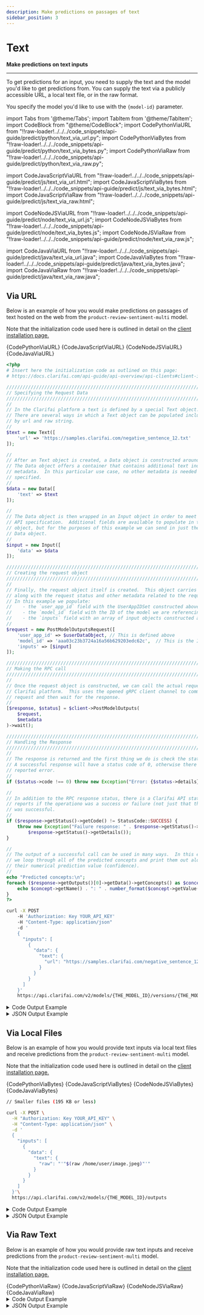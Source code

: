 ```yaml
---
description: Make predictions on passages of text
sidebar_position: 3
---
```


# Text

**Make predictions on text inputs**
<hr />

To get predictions for an input, you need to supply the text and the model you'd like to get predictions from. You can supply the text via a publicly accessible URL, a local text file, or in the raw format. 

You specify the model you'd like to use with the `{model-id}` parameter.

import Tabs from '@theme/Tabs';
import TabItem from '@theme/TabItem';
import CodeBlock from "@theme/CodeBlock";
import CodePythonViaURL from "!!raw-loader!../../../code_snippets/api-guide/predict/python/text_via_url.py";
import CodePythonViaBytes from "!!raw-loader!../../../code_snippets/api-guide/predict/python/text_via_bytes.py";
import CodePythonViaRaw from "!!raw-loader!../../../code_snippets/api-guide/predict/python/text_via_raw.py";

import CodeJavaScriptViaURL from "!!raw-loader!../../../code_snippets/api-guide/predict/js/text_via_url.html";
import CodeJavaScriptViaBytes from "!!raw-loader!../../../code_snippets/api-guide/predict/js/text_via_bytes.html";
import CodeJavaScriptViaRaw from "!!raw-loader!../../../code_snippets/api-guide/predict/js/text_via_raw.html";

import CodeNodeJSViaURL from "!!raw-loader!../../../code_snippets/api-guide/predict/node/text_via_url.js";
import CodeNodeJSViaBytes from "!!raw-loader!../../../code_snippets/api-guide/predict/node/text_via_bytes.js";
import CodeNodeJSViaRaw from "!!raw-loader!../../../code_snippets/api-guide/predict/node/text_via_raw.js";

import CodeJavaViaURL from "!!raw-loader!../../../code_snippets/api-guide/predict/java/text_via_url.java";
import CodeJavaViaBytes from "!!raw-loader!../../../code_snippets/api-guide/predict/java/text_via_bytes.java";
import CodeJavaViaRaw from "!!raw-loader!../../../code_snippets/api-guide/predict/java/text_via_raw.java";

## Via URL 

Below is an example of how you would make predictions on passages of text hosted on the web from the `product-review-sentiment-multi` model. 

Note that the initialization code used here is outlined in detail on the [client installation page.](https://docs.clarifai.com/api-guide/api-overview/api-clients/#client-installation-instructions)

<Tabs>
<TabItem value="python" label="Python">
    <CodeBlock className="language-python">{CodePythonViaURL}</CodeBlock>
</TabItem>

<TabItem value="js_rest" label="JavaScript (REST)">
   <CodeBlock className="language-javascript">{CodeJavaScriptViaURL}</CodeBlock>
</TabItem>

<TabItem value="nodejs" label="NodeJS">
   <CodeBlock className="language-javascript">{CodeNodeJSViaURL}</CodeBlock>
</TabItem>

<TabItem value="java" label="Java">
   <CodeBlock className="language-java">{CodeJavaViaURL}</CodeBlock>
</TabItem>

<TabItem value="php" label="PHP">

```php
<?php
# Insert here the initialization code as outlined on this page:
# https://docs.clarifai.com/api-guide/api-overview/api-clients#client-installation-instructions

///////////////////////////////////////////////////////////////////////////////
// Specifying the Request Data
///////////////////////////////////////////////////////////////////////////////
//
// In the Clarifai platform a text is defined by a special Text object.
// There are several ways in which a Text object can be populated including
// by url and raw string.
//
$text = new Text([
    'url' => 'https://samples.clarifai.com/negative_sentence_12.txt'
]);

//
// After an Text object is created, a Data object is constructed around it.
// The Data object offers a container that contains additional text independent
// metadata.  In this particular use case, no other metadata is needed to be
// specified.
//
$data = new Data([
    'text' => $text
]);

//
// The Data object is then wrapped in an Input object in order to meet the
// API specification.  Additional fields are available to populate in the Input
// object, but for the purposes of this example we can send in just the
// Data object.
//
$input = new Input([
    'data' => $data
]);

///////////////////////////////////////////////////////////////////////////////
// Creating the request object 
///////////////////////////////////////////////////////////////////////////////
//
// Finally, the request object itself is created.  This object carries the request
// along with the request status and other metadata related to the request itself.
// In this example we populate:
//    - the `user_app_id` field with the UserAppIDSet constructed above
//    - the `model_id` field with the ID of the model we are referencing
//    - the `inputs` field with an array of input objects constructed above 
//
$request = new PostModelOutputsRequest([
    'user_app_id' => $userDataObject, // This is defined above
    'model_id' => 'aaa03c23b3724a16a56b629203edc62c',  // This is the ID of the publicly available General model.
    'inputs' => [$input]
]);

///////////////////////////////////////////////////////////////////////////////
// Making the RPC call
///////////////////////////////////////////////////////////////////////////////
//
// Once the request object is constructed, we can call the actual request to the
// Clarifai platform.  This uses the opened gRPC client channel to communicate the
// request and then wait for the response.
//
[$response, $status] = $client->PostModelOutputs(
    $request,
    $metadata
)->wait();

///////////////////////////////////////////////////////////////////////////////
// Handling the Response
///////////////////////////////////////////////////////////////////////////////
//
// The response is returned and the first thing we do is check the status of it.
// A successful response will have a status code of 0, otherwise there is some 
// reported error.
//
if ($status->code !== 0) throw new Exception("Error: {$status->details}");

//
// In addition to the RPC response status, there is a Clarifai API status that
// reports if the operationo was a success or failure (not just that the commuunication)
// was successful.
//
if ($response->getStatus()->getCode() != StatusCode::SUCCESS) {
    throw new Exception("Failure response: " . $response->getStatus()->getDescription() . " " .
        $response->getStatus()->getDetails());
}

//
// The output of a successful call can be used in many ways.  In this example,
// we loop through all of the predicted concepts and print them out along with
// their numerical prediction value (confidence).
//
echo "Predicted concepts:\n";
foreach ($response->getOutputs()[0]->getData()->getConcepts() as $concept) {
    echo $concept->getName() . ": " . number_format($concept->getValue(), 2) . "\n";
}
?>
```
</TabItem>

<TabItem value="curl" label="cURL">

```bash
curl -X POST
    -H 'Authorization: Key YOUR_API_KEY'
    -H "Content-Type: application/json"
    -d '
    {
      "inputs": [
        {
          "data": {
            "text": {
              "url": "https://samples.clarifai.com/negative_sentence_12.txt"
            }
          }
        }
      ]
    }'
    https://api.clarifai.com/v2/models/{THE_MODEL_ID}/versions/{THE_MODEL_VERSION_ID}/outputs
```
</TabItem>

</Tabs>

<details>
    <summary>Code Output Example</summary>

```text
Predicted concepts:
5 stars 0.87
4 stars 0.12
3 stars 0.01
1 star 0.00
2 stars 0.00
```
</details>

<details>
    <summary>JSON Output Example</summary>

```javascript
Predicted concepts:
id: "6575509feeb34e7ab881918a5a8a6e72"
status {
  code: SUCCESS
  description: "Ok"
}
created_at {
  seconds: 1643377570
  nanos: 986312649
}
model {
  id: "91ff804429654ce25e93e710beea82ea"
  name: "product-review-sentiment-multi"
  created_at {
    seconds: 1617956285
    nanos: 315594000
  }
  app_id: "main"
  output_info {
    output_config {
    }
    message: "Show output_info with: GET /models/{model_id}/output_info"
    fields_map {
      fields {
        key: "concepts"
        value {
          string_value: "softmax"
        }
      }
    }
  }
  model_version {
    id: "79fa197706da4212a6e74afcd919d5a5"
    created_at {
      seconds: 1617956285
      nanos: 327678000
    }
    status {
      code: MODEL_TRAINED
      description: "Model is trained and ready"
    }
    visibility {
      gettable: PRIVATE
    }
    app_id: "main"
    user_id: "clarifai"
    metadata {
    }
  }
  user_id: "clarifai"
  input_info {
    fields_map {
      fields {
        key: "text"
        value {
          string_value: "text"
        }
      }
    }
  }
  train_info {
  }
  model_type_id: "text-classifier"
  visibility {
    gettable: PRIVATE
  }
  metadata {
  }
  modified_at {
    seconds: 1617956285
    nanos: 315594000
  }
  import_info {
  }
}
input {
  id: "732dfaee2ed74b7aa8c596081ae29db3"
  data {
    text {
      url: "https://alfrickopidi.com/test.txt"
    }
  }
}
data {
  concepts {
    id: "ai_372MvFLZ"
    name: "5 stars"
    value: 0.866517961025238
    app_id: "main"
  }
  concepts {
    id: "ai_qbKLQz68"
    name: "4 stars"
    value: 0.11985281109809875
    app_id: "main"
  }
  concepts {
    id: "ai_xhvBFMxc"
    name: "3 stars"
    value: 0.009703087620437145
    app_id: "main"
  }
  concepts {
    id: "ai_1l3VDCQM"
    name: "1 star"
    value: 0.002005926100537181
    app_id: "main"
  }
  concepts {
    id: "ai_dRpwfL86"
    name: "2 stars"
    value: 0.0019201975082978606
    app_id: "main"
  }
}

```

</details>

## Via Local Files

Below is an example of how you would provide text inputs via local text files and receive predictions from the `product-review-sentiment-multi` model. 

Note that the initialization code used here is outlined in detail on the [client installation page.](https://docs.clarifai.com/api-guide/api-overview/api-clients/#client-installation-instructions)

<Tabs>

<TabItem value="python" label="Python">
    <CodeBlock className="language-python">{CodePythonViaBytes}</CodeBlock>
</TabItem>

<TabItem value="js_rest" label="JavaScript (REST)">
   <CodeBlock className="language-javascript">{CodeJavaScriptViaBytes}</CodeBlock>
</TabItem>

<TabItem value="nodejs" label="NodeJS">
   <CodeBlock className="language-javascript">{CodeNodeJSViaBytes}</CodeBlock>
</TabItem>

<TabItem value="java" label="Java">
    <CodeBlock className="language-java">{CodeJavaViaBytes}</CodeBlock>
</TabItem>

<TabItem value="curl" label="cURL">

```bash
// Smaller files (195 KB or less)

curl -X POST \
  -H "Authorization: Key YOUR_API_KEY" \
  -H "Content-Type: application/json" \
  -d '
  {
    "inputs": [
      {
        "data": {
          "text": {
            "raw": "'"$(raw /home/user/image.jpeg)"'"
          }
        }
      }
    ]
  }'\
  https://api.clarifai.com/v2/models/{THE_MODEL_ID}/outputs
```
</TabItem>

</Tabs>

<details>
  <summary>Code Output Example</summary>

```text
Predicted concepts:
5 stars 0.87
4 stars 0.12
3 stars 0.01
1 star 0.00
2 stars 0.00
```

</details>

<details>
  <summary>JSON Output Example</summary>

```javascript
Predicted concepts:
id: "dde301bab8324380a8ee54beb29db326"
status {
  code: SUCCESS
  description: "Ok"
}
created_at {
  seconds: 1643372278
  nanos: 17467714
}
model {
  id: "91ff804429654ce25e93e710beea82ea"
  name: "product-review-sentiment-multi"
  created_at {
    seconds: 1617956285
    nanos: 315594000
  }
  app_id: "main"
  output_info {
    output_config {
    }
    message: "Show output_info with: GET /models/{model_id}/output_info"
    fields_map {
      fields {
        key: "concepts"
        value {
          string_value: "softmax"
        }
      }
    }
  }
  model_version {
    id: "79fa197706da4212a6e74afcd919d5a5"
    created_at {
      seconds: 1617956285
      nanos: 327678000
    }
    status {
      code: MODEL_TRAINED
      description: "Model is trained and ready"
    }
    visibility {
      gettable: PRIVATE
    }
    app_id: "main"
    user_id: "clarifai"
    metadata {
    }
  }
  user_id: "clarifai"
  input_info {
    fields_map {
      fields {
        key: "text"
        value {
          string_value: "text"
        }
      }
    }
  }
  train_info {
  }
  model_type_id: "text-classifier"
  visibility {
    gettable: PRIVATE
  }
  metadata {
  }
  modified_at {
    seconds: 1617956285
    nanos: 315594000
  }
  import_info {
  }
}
input {
  id: "9530f43d439046e6876f0646760c7071"
  data {
    text {
      raw: "I love your product very much"
      url: "https://samples.clarifai.com/placeholder.gif"
    }
  }
}
data {
  concepts {
    id: "ai_372MvFLZ"
    name: "5 stars"
    value: 0.866517961025238
    app_id: "main"
  }
  concepts {
    id: "ai_qbKLQz68"
    name: "4 stars"
    value: 0.11985281109809875
    app_id: "main"
  }
  concepts {
    id: "ai_xhvBFMxc"
    name: "3 stars"
    value: 0.009703087620437145
    app_id: "main"
  }
  concepts {
    id: "ai_1l3VDCQM"
    name: "1 star"
    value: 0.002005926100537181
    app_id: "main"
  }
  concepts {
    id: "ai_dRpwfL86"
    name: "2 stars"
    value: 0.0019201975082978606
    app_id: "main"
  }
}


```

</details>

## Via Raw Text

Below is an example of how you would provide raw text inputs and receive predictions from the `product-review-sentiment-multi` model. 

Note that the initialization code used here is outlined in detail on the [client installation page.](https://docs.clarifai.com/api-guide/api-overview/api-clients/#client-installation-instructions)


<Tabs>
<TabItem value="python" label="Python">
    <CodeBlock className="language-python">{CodePythonViaRaw}</CodeBlock>
</TabItem>

<TabItem value="js_rest" label="JavaScript (REST)">
   <CodeBlock className="language-javascript">{CodeJavaScriptViaRaw}</CodeBlock>
</TabItem>

<TabItem value="nodejs" label="NodeJS">
   <CodeBlock className="language-javascript">{CodeNodeJSViaRaw}</CodeBlock>
</TabItem>

<TabItem value="java" label="Java">
   <CodeBlock className="language-java">{CodeJavaViaRaw}</CodeBlock>
</TabItem>

<TabItem value="php" label="PHP">
</TabItem>

<TabItem value="curl" label="cURL">
</TabItem>

</Tabs>

<details>
    <summary>Code Output Example</summary>

```text
Predicted concepts:
5 stars 0.87
4 stars 0.12
3 stars 0.01
1 star 0.00
2 stars 0.00

```

</details>

<details>
    <summary>JSON Output Example</summary>

```javascript
Predicted concepts:
id: "5f4db88d798e442aa6f8a006efd27ef5"
status {
  code: SUCCESS
  description: "Ok"
}
created_at {
  seconds: 1643367419
  nanos: 631443555
}
model {
  id: "91ff804429654ce25e93e710beea82ea"
  name: "product-review-sentiment-multi"
  created_at {
    seconds: 1617956285
    nanos: 315594000
  }
  app_id: "main"
  output_info {
    output_config {
    }
    message: "Show output_info with: GET /models/{model_id}/output_info"
    fields_map {
      fields {
        key: "concepts"
        value {
          string_value: "softmax"
        }
      }
    }
  }
  model_version {
    id: "79fa197706da4212a6e74afcd919d5a5"
    created_at {
      seconds: 1617956285
      nanos: 327678000
    }
    status {
      code: MODEL_TRAINED
      description: "Model is trained and ready"
    }
    visibility {
      gettable: PRIVATE
    }
    app_id: "main"
    user_id: "clarifai"
    metadata {
    }
  }
  user_id: "clarifai"
  input_info {
    fields_map {
      fields {
        key: "text"
        value {
          string_value: "text"
        }
      }
    }
  }
  train_info {
  }
  model_type_id: "text-classifier"
  visibility {
    gettable: PRIVATE
  }
  metadata {
  }
  modified_at {
    seconds: 1617956285
    nanos: 315594000
  }
  import_info {
  }
}
input {
  id: "ebd63f00c1a540df897427e16005631d"
  data {
    text {
      raw: "I love your product very much"
      url: "https://samples.clarifai.com/placeholder.gif"
    }
  }
}
data {
  concepts {
    id: "ai_372MvFLZ"
    name: "5 stars"
    value: 0.866517961025238
    app_id: "main"
  }
  concepts {
    id: "ai_qbKLQz68"
    name: "4 stars"
    value: 0.11985281109809875
    app_id: "main"
  }
  concepts {
    id: "ai_xhvBFMxc"
    name: "3 stars"
    value: 0.009703087620437145
    app_id: "main"
  }
  concepts {
    id: "ai_1l3VDCQM"
    name: "1 star"
    value: 0.002005926100537181
    app_id: "main"
  }
  concepts {
    id: "ai_dRpwfL86"
    name: "2 stars"
    value: 0.0019201975082978606
    app_id: "main"
  }
}

```

</details>
